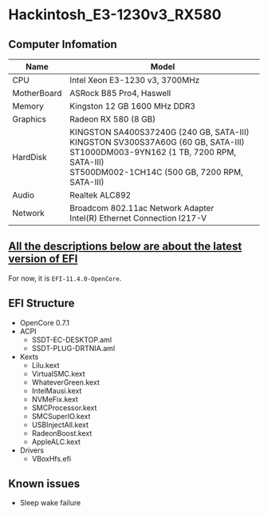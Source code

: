 # Hackintosh_E3-1230v3_RX580

## Computer Infomation
|Name|Model|
|----|----|
|CPU|Intel Xeon E3-1230 v3, 3700MHz|
|MotherBoard|ASRock B85 Pro4, Haswell|
|Memory|Kingston 12 GB 1600 MHz DDR3|
|Graphics|Radeon RX 580 (8 GB)|
|HardDisk|KINGSTON SA400S37240G (240 GB, SATA-III)<br>KINGSTON SV300S37A60G (60 GB, SATA-III)<br>ST1000DM003-9YN162 (1 TB, 7200 RPM, SATA-III)<br>ST500DM002-1CH14C (500 GB, 7200 RPM, SATA-III)|
|Audio|Realtek ALC892|
|Network|Broadcom 802.11ac Network Adapter<br>Intel(R) Ethernet Connection I217-V|

## <u>All the descriptions below are about the latest version of EFI</u>

For now, it is `EFI-11.4.0-OpenCore`.

## EFI Structure

+ OpenCore 0.7.1
+ ACPI
  + SSDT-EC-DESKTOP.aml
  + SSDT-PLUG-DRTNIA.aml
+ Kexts
  + Lilu.kext
  + VirtualSMC.kext
  + WhateverGreen.kext
  + IntelMausi.kext
  + NVMeFix.kext
  + SMCProcessor.kext
  + SMCSuperIO.kext
  + USBInjectAll.kext
  + RadeonBoost.kext
  + AppleALC.kext
+ Drivers
  + VBoxHfs.efi
  
## Known issues

  + Sleep wake failure
